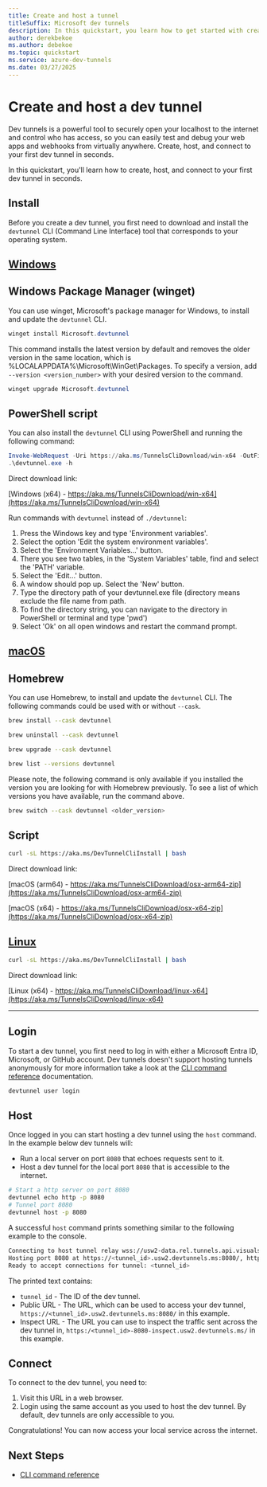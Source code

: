 ```yaml
---
title: Create and host a tunnel
titleSuffix: Microsoft dev tunnels
description: In this quickstart, you learn how to get started with creating publicly accessible ports for local services with dev tunnels. After you complete these steps, you have a dev tunnel that you can use to connect to remote compute.
author: derekbekoe
ms.author: debekoe
ms.topic: quickstart
ms.service: azure-dev-tunnels
ms.date: 03/27/2025
---
```

# Create and host a dev tunnel

Dev tunnels is a powerful tool to securely open your localhost to the internet and control who has access, so you can easily test and debug your web apps and webhooks from virtually anywhere. Create, host, and connect to your first dev tunnel in seconds.

In this quickstart, you'll learn how to create, host, and connect to your first dev tunnel in seconds.

## Install

Before you create a dev tunnel, you first need to download and install the `devtunnel` CLI (Command Line Interface) tool that corresponds to your operating system.

## [Windows](#tab/windows)

## Windows Package Manager (winget)

You can use winget, Microsoft's package manager for Windows, to install and update the `devtunnel` CLI.

```powershell
winget install Microsoft.devtunnel
```

This command installs the latest version by default and removes the older version in the same location, which is %LOCALAPPDATA%\Microsoft\WinGet\Packages. To specify a version, add `--version <version_number>` with your desired version to the command.

```powershell
winget upgrade Microsoft.devtunnel
```

## PowerShell script

You can also install the `devtunnel` CLI using PowerShell and running the following command:

```powershell
Invoke-WebRequest -Uri https://aka.ms/TunnelsCliDownload/win-x64 -OutFile devtunnel.exe
.\devtunnel.exe -h
```

Direct download link:

[Windows (x64) - https://aka.ms/TunnelsCliDownload/win-x64](https://aka.ms/TunnelsCliDownload/win-x64)

Run commands with `devtunnel` instead of `./devtunnel`:

1. Press the Windows key and type 'Environment variables'.
2. Select the option 'Edit the system environment variables'.
3. Select the 'Environment Variables...' button.
4. There you see two tables, in the 'System Variables' table, find and select the 'PATH' variable.
5. Select the 'Edit...' button.
6. A window should pop up. Select the 'New' button.
7. Type the directory path of your devtunnel.exe file (directory means exclude the file name from path.
8. To find the directory string, you can navigate to the directory in PowerShell or terminal and type 'pwd')
9. Select 'Ok' on all open windows and restart the command prompt.

## [macOS](#tab/macos)

## Homebrew

You can use Homebrew, to install and update the `devtunnel` CLI. The following commands could be used with or without `--cask`.

```bash
brew install --cask devtunnel
```

```bash
brew uninstall --cask devtunnel
```

```bash
brew upgrade --cask devtunnel
```

```bash
brew list --versions devtunnel
```

Please note, the following command is only available if you installed the version you are looking for with Homebrew previously. To see a list of which versions you have available, run the command above.

```bash
brew switch --cask devtunnel <older_version>
```


## Script

```bash
curl -sL https://aka.ms/DevTunnelCliInstall | bash
```

Direct download link:

[macOS (arm64) - https://aka.ms/TunnelsCliDownload/osx-arm64-zip](https://aka.ms/TunnelsCliDownload/osx-arm64-zip)

[macOS (x64) - https://aka.ms/TunnelsCliDownload/osx-x64-zip](https://aka.ms/TunnelsCliDownload/osx-x64-zip)

## [Linux](#tab/linux)

```bash
curl -sL https://aka.ms/DevTunnelCliInstall | bash
```

Direct download link:

[Linux (x64) - https://aka.ms/TunnelsCliDownload/linux-x64](https://aka.ms/TunnelsCliDownload/linux-x64)

---

## Login

To start a dev tunnel, you first need to log in with either a Microsoft Entra ID, Microsoft, or GitHub account. Dev tunnels doesn't support hosting tunnels anonymously for more information take a look at the [CLI command reference](cli-commands.md) documentation.

```bash
devtunnel user login
```

## Host

Once logged in you can start hosting a dev tunnel using the `host` command. In the example below dev tunnels will:

- Run a local server on port `8080` that echoes requests sent to it.
- Host a dev tunnel for the local port `8080` that is accessible to the internet.

```bash
# Start a http server on port 8080
devtunnel echo http -p 8080
# Tunnel port 8080
devtunnel host -p 8080
```

A successful `host` command prints something similar to the following example to the console.

```bash
Connecting to host tunnel relay wss://usw2-data.rel.tunnels.api.visualstudio.com/api/v1/Host/Connect/<tunnel_id>
Hosting port 8080 at https://<tunnel_id>.usw2.devtunnels.ms:8080/, https://<tunnel_id>-8080.usw2.devtunnels.ms/ and inspect it at https:/<tunnel_id>-8080-inspect.usw2.devtunnels.ms/
Ready to accept connections for tunnel: <tunnel_id>
```

The printed text contains:

- `tunnel_id` - The ID of the dev tunnel.
- Public URL - The URL, which can be used to access your dev tunnel, `https://<tunnel_id>.usw2.devtunnels.ms:8080/` in this example.
- Inspect URL - The URL you can use to inspect the traffic sent across the dev tunnel in, `https:/<tunnel_id>-8080-inspect.usw2.devtunnels.ms/` in this example.

## Connect

To connect to the dev tunnel, you need to:

1. Visit this URL in a web browser.
1. Login using the same account as you used to host the dev tunnel. By default, dev tunnels are only accessible to you.

Congratulations! You can now access your local service across the internet.

## Next Steps

- [CLI command reference](cli-commands.md)
